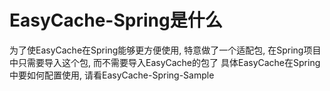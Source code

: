 # EasyCache-Spring是什么

为了使EasyCache在Spring能够更方便使用, 特意做了一个适配包, 在Spring项目中只需要导入这个包, 而不需要导入EasyCache的包了
具体EasyCache在Spring中要如何配置使用, 请看EasyCache-Spring-Sample